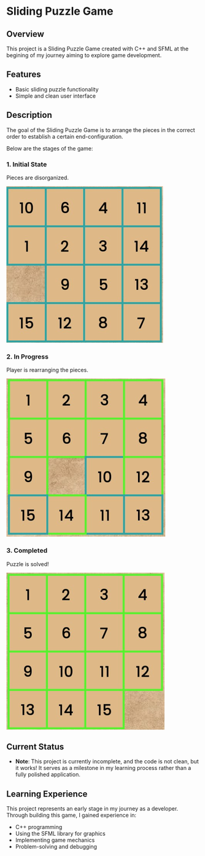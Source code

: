 # Sliding Puzzle Game


## Overview

This project is a Sliding Puzzle Game created with C++ and SFML at the begining of my journey aiming to explore game development.

## Features

- Basic sliding puzzle functionality
- Simple and clean user interface

## Description

The goal of the Sliding Puzzle Game is to arrange the pieces in the correct order to establish a certain end-configuration. 

Below are the stages of the game:

### 1. Initial State
Pieces are disorganized.

![Initial State](https://github.com/Chlayem/Sliding-Puzzle/blob/dev/images/capture1.jpg)

### 2. In Progress
Player is rearranging the pieces.

![In Progress](https://github.com/Chlayem/Sliding-Puzzle/blob/dev/images/capture2.jpg)

### 3. Completed
Puzzle is solved!

![Completed](https://github.com/Chlayem/Sliding-Puzzle/blob/dev/images/capture3.jpg)

## Current Status

- **Note**: This project is currently incomplete, and the code is not clean, but it works! It serves as a milestone in my learning process rather than a fully polished application.

## Learning Experience

This project represents an early stage in my journey as a developer. Through building this game, I gained experience in:

- C++ programming
- Using the SFML library for graphics
- Implementing game mechanics
- Problem-solving and debugging
